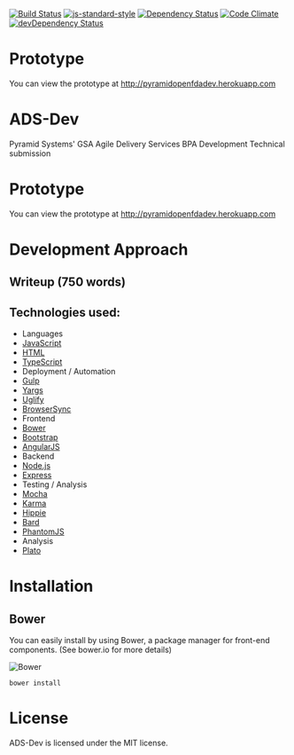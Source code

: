 [![Build Status](https://travis-ci.org/PyramidSystemsInc/ADS-Dev.svg?branch=dev)](https://travis-ci.org/PyramidSystemsInc/ADS-Dev) 
[![js-standard-style](https://img.shields.io/badge/code%20style-standard-brightgreen.svg?style=flat)](https://github.com/feross/standard) 
[![Dependency Status](https://www.versioneye.com/user/projects/558b7920306662001e000b09/badge.svg?style=flat)](https://www.versioneye.com/user/projects/558b7920306662001e000b09)
[![Code Climate](https://codeclimate.com/github/PyramidSystemsInc/ADS-Dev/badges/gpa.svg)](https://codeclimate.com/github/PyramidSystemsInc/ADS-Dev)
[![devDependency Status](https://david-dm.org/PyramidSystemsInc/ADS-Dev/dev-status.svg)](https://david-dm.org/PyramidSystemsInc/ADS-Dev#info=devDependencies)

# Prototype
You can view the prototype at http://pyramidopenfdadev.herokuapp.com

# ADS-Dev
Pyramid Systems' GSA Agile Delivery Services BPA Development Technical submission

# Prototype
You can view the prototype at http://pyramidopenfdadev.herokuapp.com

# Development Approach

## Writeup (750 words)

## Technologies used:

* Languages
 * [JavaScript](https://en.wikipedia.org/wiki/JavaScript)
 * [HTML](https://en.wikipedia.org/wiki/HTML)
 * [TypeScript](http://www.typescriptlang.org/)
* Deployment / Automation
 * [Gulp](http://gulpjs.com/)
 * [Yargs](https://www.npmjs.com/package/yargs)
 * [Uglify](http://lisperator.net/uglifyjs/)
 * [BrowserSync](http://www.browsersync.io/)
* Frontend
 * [Bower](http://bower.io/)
 * [Bootstrap](http://getbootstrap.com)
 * [AngularJS](http://angularjs.org/)
* Backend
 * [Node.js](https://nodejs.org/)
 * [Express](http://expressjs.com/)
* Testing / Analysis
 * [Mocha](http://mochajs.org/)
 * [Karma](http://karma-runner.github.io/)
 * [Hippie](https://github.com/vesln/hippie)
 * [Bard](https://github.com/wardbell/bardjs)
 * [PhantomJS](http://phantomjs.org/)
* Analysis
 * [Plato](https://github.com/es-analysis/plato)

# Installation

## Bower
You can easily install  by using Bower, a package manager for front-end components. (See bower.io for more details)

![Bower](http://benschwarz.github.io/bower-badges/badge@2x.png)

`bower install `

# License
ADS-Dev is licensed under the MIT license.
